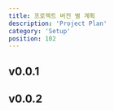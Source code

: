 ```yaml
---
title: 프로젝트 버전 별 계획
description: 'Project Plan'
category: 'Setup'
position: 102
---
```


## v0.0.1



## v0.0.2

